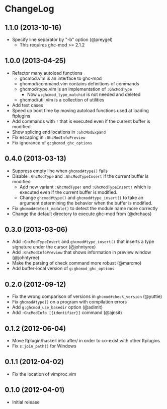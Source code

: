 # ChangeLog
## 1.1.0 (2013-10-16)
- Specify line separator by "-b" option (@preygel)
    - This requires ghc-mod >= 2.1.2

## 1.0.0 (2013-04-25)
- Refactor many autoload functions
    - ghcmod.vim is an interface to ghc-mod
    - ghcmod/command.vim contains definitions of commands
    - ghcmod/type.vim is an implementation of `:GhcModType`
        - Now `w:ghcmod_type_matchid` is not needed and deleted
    - ghcmod/util.vim is a collection of utilities
- Add test cases
- Speed up boot time by moving autoload functions used at loading ftplugins
- Add commands with `!` that is executed even if the current buffer is modified
- Show splicing end locations in `:GhcModExpand`
- Fix escaping in `:GhcModInfoPreview`
- Fix ignorance of `g:ghcmod_ghc_options`

## 0.4.0 (2013-03-13)
- Suppress empty line when `ghcmod#type()` fails
- Disable `:GhcModType` and `:GhcModTypeInsert` if the current buffer is modified
    - Add new variant `:GhcModType!` and `:GhcModTypeInsert!` which is executed even if the current buffer is modified.
    - Change `ghcmod#type()` and `ghcmod#type_insert()` to take an argument determining the behavior when the buffer is modified.
- Fix `ghcmod#detect_module()` to detect the module name more correctly
- Change the default directory to execute ghc-mod from (@drchaos)

## 0.3.0 (2013-03-06)
- Add `:GhcModTypeInsert` and `ghcmod#type_insert()` that inserts a type signature under the cursor (@johntyree)
- Add `:GhcModInfoPreview` that shows information in preview window (@johntyree)
- Make the parsing of check command more robust (@marcmo)
- Add buffer-local version of `g:ghcmod_ghc_options`

## 0.2.0 (2012-09-12)
- Fix the wrong comparison of versions in `ghcmod#check_version` (@yuttie)
- Fix `ghcmod#type()` on a program with compilation errors
- Add `g:ghcmod_use_basedir` option (@adimit)
- Add `:GhcModInfo [{identifier}]` command (@ajnsit)

## 0.1.2 (2012-06-04)
- Move ftplugin/haskell into after/ in order to co-exist with other ftplugins
- Fix `s:join_path()` for Windows

## 0.1.1 (2012-04-02)
- Fix the location of vimproc.vim

## 0.1.0 (2012-04-01)
- Initial release
